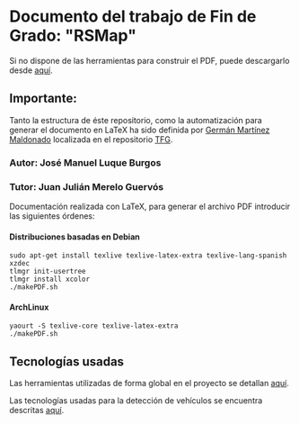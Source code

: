 # Documento del trabajo de Fin de Grado: "RSMap"

Si no dispone de las herramientas para construir el PDF, puede descargarlo desde [aquí](https://github.com/RSMap/TFG/raw/master/project.pdf).

## Importante:
Tanto la estructura de éste repositorio, como la automatización para generar el documento en LaTeX ha sido definida por [Germán Martínez Maldonado](https://github.com/germaaan) localizada en el repositorio [TFG](https://github.com/germaaan/TFG).


### Autor: José Manuel Luque Burgos
### Tutor: Juan Julián Merelo Guervós


Documentación realizada con LaTeX, para generar el archivo PDF introducir las siguientes órdenes:

#### Distribuciones basadas en Debian
```
sudo apt-get install texlive texlive-latex-extra texlive-lang-spanish xzdec
tlmgr init-usertree
tlmgr install xcolor
./makePDF.sh
```

#### ArchLinux
```
yaourt -S texlive-core texlive-latex-extra
./makePDF.sh
```

## Tecnologías usadas

Las herramientas utilizadas de forma global en el proyecto se detallan [aquí](https://github.com/RSMap/RSMap#tecnolog%C3%ADas-usadas).

Las tecnologías usadas para la detección de vehículos se encuentra descritas [aquí](https://github.com/RSMap/RSMapPi#technologies).
